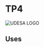 # TP4
![UDESA LOGO]([https://conectar.udesa.edu.ar/graduados](https://www.google.com/search?q=udesa+logo+png&sxsrf=ALiCzsaSLeu2RIY4k-oshZ9Ol3dpvME9jA:1657116339727&tbm=isch&source=iu&ictx=1&vet=1&fir=BVZYN2YaQoh48M%252CGPlbc_CR4sBQ2M%252C_%253BUNMfWJCMXK2CqM%252CNWPT-RCk_NML7M%252C_%253BW76pF-no38zFjM%252C99kRLOMMWipe0M%252C_%253Buz767NEddD3l8M%252Cm7U21BvwuZ4ODM%252C_%253BELrkmjn377MjZM%252Ci3Lp-M3qn3kxGM%252C_%253BaW1hOHopn1nsJM%252CeGVKXdO-BPTkcM%252C_%253BMzMjKYwLV2fKdM%252CpSUnfjjF7sxVUM%252C_%253BqTCsPb_iBfy-EM%252CLcjFO3GOWRzBYM%252C_%253BZBfBbIaRfhBc-M%252C7QAEcLLgD-FVcM%252C_%253B6LtntENwrxZiaM%252CeGVKXdO-BPTkcM%252C_%253BcoF1y_PgWJitMM%252CCTrnFEu3lEAw2M%252C_%253B0Z97rAYEzW1gWM%252CCDs0fRqvjeyqBM%252C_&usg=AI4_-kSIVav3ep4hMkellEewfBisoEJuKA&sa=X&ved=2ahUKEwjmop-2t-T4AhXosJUCHcDWDEgQ9QF6BAgHEAE#imgrc=BVZYN2YaQoh48M))
## Uses
